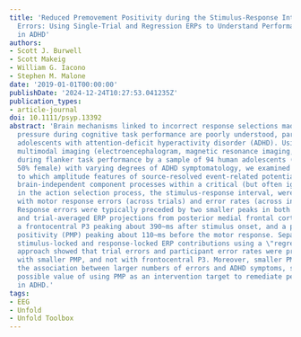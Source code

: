 ```yaml
---
title: 'Reduced Premovement Positivity during the Stimulus-Response Interval Precedes
  Errors: Using Single-Trial and Regression ERPs to Understand Performance Deficits
  in ADHD'
authors:
- Scott J. Burwell
- Scott Makeig
- William G. Iacono
- Stephen M. Malone
date: '2019-01-01T00:00:00'
publishDate: '2024-12-24T10:27:53.041235Z'
publication_types:
- article-journal
doi: 10.1111/psyp.13392
abstract: 'Brain mechanisms linked to incorrect response selections made under time
  pressure during cognitive task performance are poorly understood, particularly in
  adolescents with attention-deficit hyperactivity disorder (ADHD). Using subject-specific
  multimodal imaging (electroencephalogram, magnetic resonance imaging, behavior)
  during flanker task performance by a sample of 94 human adolescents (mean age~=~15.5~years,
  50% female) with varying degrees of ADHD symptomatology, we examined the degree
  to which amplitude features of source-resolved event-related potentials (ERPs) from
  brain-independent component processes within a critical (but often ignored) period
  in the action selection process, the stimulus-response interval, were associated
  with motor response errors (across trials) and error rates (across individuals).
  Response errors were typically preceded by two smaller peaks in both trial-level
  and trial-averaged ERP projections from posterior medial frontal cortex (pMFC):
  a frontocentral P3 peaking about 390~ms after stimulus onset, and a premovement
  positivity (PMP) peaking about 110~ms before the motor response. Separating overlapping
  stimulus-locked and response-locked ERP contributions using a \"regression ERP\"
  approach showed that trial errors and participant error rates were primarily associated
  with smaller PMP, and not with frontocentral P3. Moreover, smaller PMP mediated
  the association between larger numbers of errors and ADHD symptoms, suggesting the
  possible value of using PMP as an intervention target to remediate performance deficits
  in ADHD.'
tags:
- EEG
- Unfold
- Unfold Toolbox
---
```

